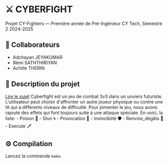 # ⚔️ CYBERFIGHT
Projet CY-Fighters — Première année de Pré-Ingénieur CY Tech, Semestre 2 2024-2025

## 👥 Collaborateurs
- Adchayan JEYAKUMAR
- Rémi SATHTHIRIYAN
- Achille THERIN

## 📄 Description du projet 
[Lire le sujet](./Projet_CY-Fighters_preing1_2024_2025_v1.0.pdf)
Cyberfight est un jeu de combat 3v3 dans un unviers futuriste.
L'utilisateur peut choisir d'affronter un autre joueur physique ou contre une IA qui a différents niveaux de difficulté.
Pour pimenter le jeu, nous avons rajouté des effets qui font toujours suite à une attaque spéciale. En voici, la liste: 
    - Poison 🐍
    - Stun 🌀
    - Provocation 💢
    - Invincibilté 🛡
    - Renvoie_dégâts 🦔 
    - Execute 🗡

## ⚙️ Compilation
Lancez la commande `make`.
